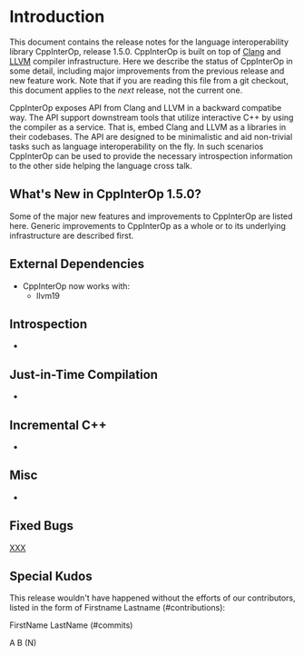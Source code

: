 # Introduction

This document contains the release notes for the language interoperability
library CppInterOp, release 1.5.0. CppInterOp is built on top of
[Clang](http://clang.llvm.org) and [LLVM](http://llvm.org%3E) compiler
infrastructure. Here we describe the status of CppInterOp in some detail,
including major improvements from the previous release and new feature work.
Note that if you are reading this file from a git checkout, this document
applies to the *next* release, not the current one.

CppInterOp exposes API from Clang and LLVM in a backward compatibe way. The API
support downstream tools that utilize interactive C++ by using the compiler as
a service. That is, embed Clang and LLVM as a libraries in their codebases. The
API are designed to be minimalistic and aid non-trivial tasks such as language
interoperability on the fly. In such scenarios CppInterOp can be used to provide
the necessary introspection information to the other side helping the language
cross talk.

## What's New in CppInterOp 1.5.0?

Some of the major new features and improvements to CppInterOp are listed here.
Generic improvements to CppInterOp as a whole or to its underlying
infrastructure are described first.

## External Dependencies

- CppInterOp now works with:
  - llvm19

## Introspection

-

## Just-in-Time Compilation

-

## Incremental C++

-

## Misc

-

## Fixed Bugs

[XXX](https://github.com/compiler-research/CppInterOp/issues/XXX)

<!---Get release bugs
 git log v1.4.0..main | grep 'Fixes|Closes'
 --->

## Special Kudos

This release wouldn't have happened without the efforts of our contributors,
listed in the form of Firstname Lastname (#contributions):

FirstName LastName (#commits)

A B (N)

<!---Find contributor list for this release
 git log --pretty=format:"%an"  v1.4.0...main | sort | uniq -c | sort -rn |\
   sed -E 's,^ *([0-9]+) (.*)$,\2 \(\1\),'
--->
